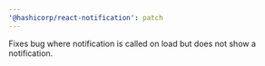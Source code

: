 ```yaml
---
'@hashicorp/react-notification': patch
---
```


Fixes bug where notification is called on load but does not show a notification.
